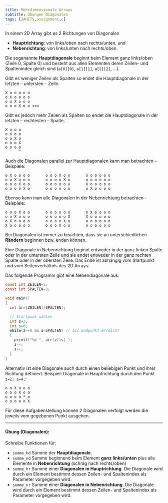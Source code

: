 ```yaml
---
title: Mehrdimensionale Arrays
subtitle: Übungen Diagonalen
tags: [2AHITS,assignment,c]
---
```


In einem 2D Array gibt es 2 Richtungen von Diagonalen


- **Hauptrichtung**: von links/oben nach rechts/unten, und
- **Nebenrichtung**: von links/unten nach rechts/oben.

Die sogenannte **Hauptdiagonale** beginnt beim Element ganz links/oben (Zeile 0, Spalte 0) und besteht aus allen Elementen deren Zeilen- und Spaltenindex gleich sind (`a[0][0]`, `a[1][1]`, `a[2][2]`, ...).

Gibt es weniger Zeilen als Spalten so endet die Hauptdiagonale in der letzten – untersten – Zeile.

```
X o o o o o
o X o o o o
o o X o o o
o o o X o o <<<
```



Gibt es jedoch mehr Zeilen als Spalten so endet die Hauptdiagonale in der letzten – rechtesten – Spalte.


```
X o o o
o X o o
o o X o
o o o X
o o o o
      ^
```



Auch die Diagonalen parallel zur Hauptdiagonalen kann man betrachten – Beispiele:


```
o X o o o o       o o o X o o       o o o o o o
o o X o o o       o o o o X o       o o o o o o
o o o X o o       o o o o o X       X o o o o o
o o o o X o       o o o o o o       o X o o o o
```




Ebenso kann man alle Diagonalen in der Nebenrichtung betrachten – Beispiele:


```
o o o X o o       o o o o o o       o X o o o o
o o X o o o       o o o o o X       X o o o o o
o X o o o o       o o o o X o       o o o o o o
X o o o o o       o o o X o o       o o o o o o
```

Bei Diagonalen ist immer zu beachten, dass sie an unterschiedlichen **Rändern** beginnen bzw. enden können.

Eine Diagonale in Nebenrichtung beginnt entweder in der ganz linken Spalte oder in der untersten Zeile und sie endet entweder in der ganz rechten Spalte oder in der obersten Zeile. Das Ende ist abhängig vom Startpunkt und vom Seitenverhältnis des 2D Arrays.

Das folgende Programm gibt eine Nebendiagonale aus:

```c
const int ZEILEN=5;
const int SPALTEN=3;

void main()
{
  int arr[ZEILEN][SPALTEN];

  // Startpunk wählen
  int z=3;
  int s=0;
  while(z>=0 && s<SPALTEN) // bis Endpunkt erreicht
  {
    printf("%d ", arr[z][s] );
    z--;
    s++;
  }
}
```

Alternativ ist eine Diagonale auch durch einen beliebigen Punkt und ihrer Richtung definiert.
Beispiel: Diagonale in Hauptrichtung durch den Punkt `z=2; s=4;`:

```
o o X o o o
o o o X o o
o o o o * o
o o o o o X
```

 Für diese Aufgabenstellung können 2 Diagonalen verfolgt werden die jeweils vom gegebenen Punkt ausgehen. 



---

#### **Übung (Diagonalen):**

Schreibe Funktionen für:
- `summe_hd` Summe der **Hauptdiagonale**.
- `summe_nd` Summe beginnend beim Element **ganz links/unten** plus alle Elemente in **Nebenrichtung** (schräg nach rechts/oben)
- `summe_hr` Summe einer **Diagonalen in Hauptrichtung**. Die Diagonale wird durch ein Element bestimmt dessen Zeilen- und Spaltenindex als Parameter vorgegeben wird.
- `summe_nr` Summe einer **Diagonalen in Nebenrichtung**. Die Diagonale wird durch ein Element bestimmt dessen Zeilen- und Spaltenindex als Parameter vorgegeben wird.

